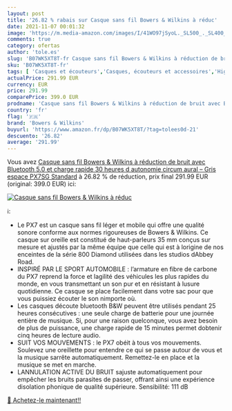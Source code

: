 ```yaml
---
layout: post
title: '26.82 % rabais sur Casque sans fil Bowers & Wilkins à réduc'
date: 2021-11-07 00:01:32
image: 'https://m.media-amazon.com/images/I/41WO97jSyoL._SL500_._SL400_.jpg'
comments: true
category: ofertas
author: 'tole.es'
slug: 'B07WK5XT8T-fr Casque sans fil Bowers & Wilkins à réduction de bruit avec...'
sku: 'B07WK5XT8T-fr'
tags: [ 'Casques et écouteurs','Casques, écouteurs et accessoires','High-Tech','bowers & wilkins', ]
actualPrice: 291.99 EUR
currency: EUR
price: 291.99
comparePrice: 399.0 EUR
prodname: 'Casque sans fil Bowers & Wilkins à réduction de bruit avec Bluetooth 5.0 et charge rapide  30 heures d autonomie  circum aural – Gris espace  PX7SG Standard'
country: 'fr'
flag: '🇫🇷'
brand: 'Bowers & Wilkins'
buyurl: 'https://www.amazon.fr/dp/B07WK5XT8T/?tag=tolees0d-21'
descuento: '26.82'
average: '291.99'
---
```


Vous avez [Casque sans fil Bowers & Wilkins à réduction de bruit avec Bluetooth 5.0 et charge rapide  30 heures d autonomie  circum aural – Gris espace  PX7SG Standard](https://www.amazon.fr/dp/B07WK5XT8T/?tag=tolees0d-21)  à  26.82 % de réduction, prix final  291.99 EUR (original: 399.0 EUR) ici:

[![Casque sans fil Bowers & Wilkins à réduc](https://m.media-amazon.com/images/I/41WO97jSyoL._SL500_._SL400_.jpg)](https://www.amazon.fr/dp/B07WK5XT8T/?tag=tolees0d-21)

ℹ️:

- Le PX7 est un casque sans fil léger et mobile qui offre une qualité sonore conforme aux normes rigoureuses de Bowers & Wilkins. Ce casque sur oreille est constitué de haut-parleurs 35 mm conçus sur mesure et ajustés par la même équipe que celle qui est à lorigine de nos enceintes de la série 800 Diamond utilisées dans les studios dAbbey Road.
- INSPIRÉ PAR LE SPORT AUTOMOBILE : l’armature en fibre de carbone du PX7 reprend la force et lagilité des véhicules les plus rapides du monde, en vous transmettant un son pur et en résistant à lusure quotidienne. Ce casque se place facilement dans votre sac pour que vous puissiez écouter le son nimporte où.
- Les casques découte bluetooth B&W peuvent être utilisés pendant 25 heures consécutives : une seule charge de batterie pour une journée entière de musique. Si, pour une raison quelconque, vous avez besoin de plus de puissance, une charge rapide de 15 minutes permet dobtenir cinq heures de lecture audio.
- SUIT VOS MOUVEMENTS : le PX7 obéit à tous vos mouvements. Soulevez une oreillette pour entendre ce qui se passe autour de vous et la musique sarrête automatiquement. Remettez-le en place et la musique se met en marche.
- LANNULATION ACTIVE DU BRUIT sajuste automatiquement pour empêcher les bruits parasites de passer, offrant ainsi une expérience disolation phonique de qualité supérieure. Sensibilité: 111 dB

[🛒 Achetez-le maintenant!!](https://www.amazon.fr/dp/B07WK5XT8T/?tag=tolees0d-21)
